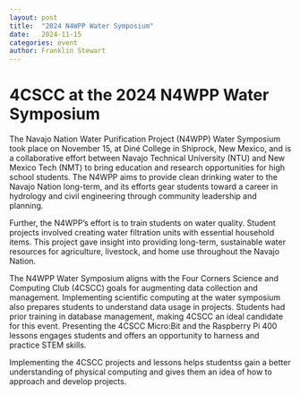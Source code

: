 ```yaml
---
layout: post
title:  "2024 N4WPP Water Symposium"
date:   2024-11-15
categories: event
author: Franklin Stewart
---
```

# 4CSCC at the 2024 N4WPP Water Symposium

The Navajo Nation Water Purification Project (N4WPP) Water Symposium took place on November 15, at Diné College in Shiprock, New Mexico, and is a collaborative effort between Navajo Technical University (NTU) and New Mexico Tech (NMT) to bring education and research opportunities for high school students.  The N4WPP aims to provide clean drinking water to the Navajo Nation long-term, and its efforts gear students toward a career in hydrology and civil engineering through community leadership and planning.  

Further, the N4WPP’s effort is to train students on water quality.  Student projects involved creating water filtration units with essential household items.  This project gave insight into providing long-term, sustainable water resources for agriculture, livestock, and home use throughout the Navajo Nation.

The N4WPP Water Symposium aligns with the Four Corners Science and Computing Club (4CSCC) goals for augmenting data collection and management. Implementing scientific computing at the water symposium also prepares students to understand data usage in projects.  Students had prior training in database management, making 4CSCC an ideal candidate for this event.  Presenting the 4CSCC Micro:Bit and the Raspberry Pi 400 lessons engages students and offers an opportunity to harness and practice STEM skills.

Implementing the 4CSCC projects and lessons helps studentss gain a better understanding of physical computing and gives them an idea of how to approach and develop projects.

